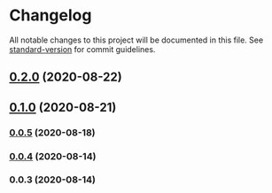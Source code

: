 # Changelog

All notable changes to this project will be documented in this file. See [standard-version](https://github.com/conventional-changelog/standard-version) for commit guidelines.

## [0.2.0](https://github.com/tewen/data-mining-tools/compare/v0.1.0...v0.2.0) (2020-08-22)



## [0.1.0](https://github.com/tewen/data-mining-tools/compare/v0.0.5...v0.1.0) (2020-08-21)



### [0.0.5](https://github.com/tewen/data-mining-tools/compare/v0.0.4...v0.0.5) (2020-08-18)



### [0.0.4](https://github.com/tewen/data-mining-tools/compare/v0.0.3...v0.0.4) (2020-08-14)



### 0.0.3 (2020-08-14)
